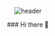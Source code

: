 <div align=center>
  
![header](https://capsule-render.vercel.app/api?type=waving&color=auto&height=200&section=header&text=Read%20me,%20choyeon!&fontSize=70)
 </div>
 <div align=center>
### Hi there 👋
 </div>
<!--
**vnfdusdl/vnfdusdl** is a ✨ _special_ ✨ repository because its `README.md` (this file) appears on your GitHub profile.

Here are some ideas to get you started:

- 🔭 I’m currently working on ...
- 🌱 I’m currently learning ...
- 👯 I’m looking to collaborate on ...
- 🤔 I’m looking for help with ...
- 💬 Ask me about ...
- 📫 How to reach me: ...
- 😄 Pronouns: ...
- ⚡ Fun fact: ...
-->

![Anurag's GitHub stats](https://github-readme-stats.vercel.app/api?username=vnfdusdl&show_icons=true&theme=dracula)
